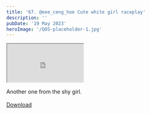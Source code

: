 ```yaml
---
title: '67. @eee_ceng_hoe Cute white girl raceplay'
description: ''
pubDate: '19 May 2023'
heroImage: '/QOS-placeholder-1.jpg'
---
```

<iframe src="https://drive.google.com/file/d/14peQGuDEz4DkkucXteZNFBxYT5fmweZW/preview" width="200" height="100" allow="autoplay" allowfullscreen="allowfullscreen"></iframe>

Another one from the shy girl.
<br>
<br>
<a class="read_more" href="https://drive.google.com/file/d/14peQGuDEz4DkkucXteZNFBxYT5fmweZW/view?usp=sharing">Download</a>